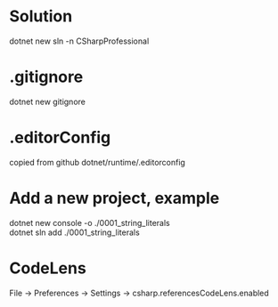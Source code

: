 # Solution
dotnet new sln -n CSharpProfessional

# .gitignore
dotnet new gitignore

# .editorConfig
copied from github dotnet/runtime/.editorconfig

# Add a new project, example
dotnet new console -o ./0001_string_literals   
dotnet sln add ./0001_string_literals   

# CodeLens
File -> Preferences -> Settings -> csharp.referencesCodeLens.enabled